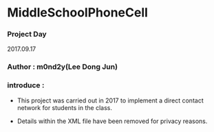 # MiddleSchoolPhoneCell



### Project Day

2017.09.17



### Author : m0nd2y(Lee Dong Jun)

### introduce :

- This project was carried out in 2017 to implement a direct contact network for students in the class.

- Details within the XML file have been removed for privacy reasons.